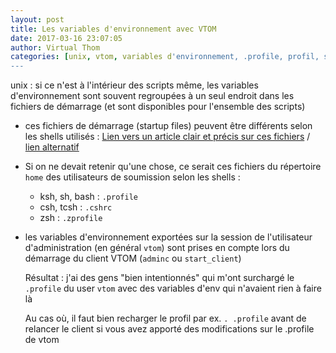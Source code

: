 ```yaml
---
layout: post
title: Les variables d'environnement avec VTOM
date: 2017-03-16 23:07:05
author: Virtual Thom
categories: [unix, vtom, variables d'environnement, .profile, profil, startup files, shell, ksh, bash, csh]
---
```


unix : si ce n'est à l'intérieur des scripts même, les variables d'environnement sont souvent regroupées à un seul endroit dans les fichiers de démarrage (et sont disponibles pour l'ensemble des scripts)
 
 * ces fichiers de démarrage (startup files) peuvent être différents selon les shells utilisés : [Lien vers un article clair et précis sur ces fichiers](https://kb.iu.edu/d/abdy) / [lien alternatif](/wp-content/uploads/startup_files_shells.pdf)
 * Si on ne devait retenir qu'une chose, ce serait ces fichiers du répertoire `home` des utilisateurs de soumission selon les shells :
   * ksh, sh, bash : `.profile`
   * csh, tcsh : `.cshrc`
   * zsh : `.zprofile`
 * les variables d'environnement exportées sur la session de l'utilisateur d'administration (en général `vtom`) sont prises en compte lors du démarrage du client VTOM (`adminc` ou `start_client`)
 
   Résultat : j'ai des gens "bien intentionnés" qui m'ont surchargé le `.profile` du user `vtom` avec des variables d'env qui n'avaient rien à faire là
   
   Au cas où, il faut bien recharger le profil par ex. `. .profile` avant de relancer le client si vous avez apporté des modifications sur le .profile de vtom
